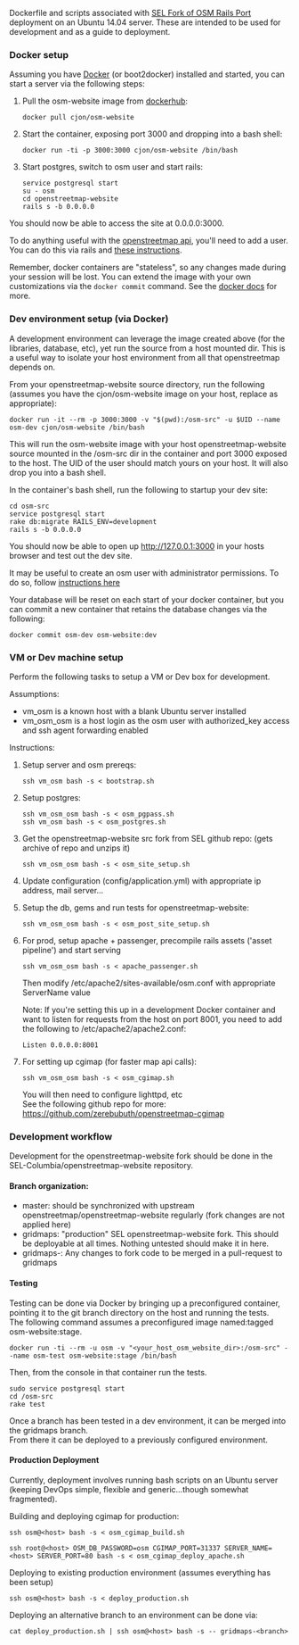Dockerfile and scripts associated with 
[SEL Fork of OSM Rails Port](https://github.com/SEL-Columbia/openstreetmap-website) 
deployment on an Ubuntu 14.04 server.  These are intended to be used for 
development and as a guide to deployment. 

### Docker setup

Assuming you have [Docker](docker.com) (or boot2docker) installed and started, you can start
a server via the following steps:

1.  Pull the osm-website image from [dockerhub](https://hub.docker.com):

    ```
    docker pull cjon/osm-website
    ```

2.  Start the container, exposing port 3000 and dropping into a bash shell:

    ```
    docker run -ti -p 3000:3000 cjon/osm-website /bin/bash
    ```

3.  Start postgres, switch to osm user and start rails:

    ```
    service postgresql start
    su - osm
    cd openstreetmap-website
    rails s -b 0.0.0.0
    ```

You should now be able to access the site at 0.0.0.0:3000.

To do anything useful with the [openstreetmap api](http://wiki.openstreetmap.org/wiki/API_v0.6), you'll need to add a user.  You can do this via rails and [these instructions](https://github.com/openstreetmap/openstreetmap-website/blob/master/CONFIGURE.md#managing-users).  

Remember, docker containers are "stateless", so any changes made during 
your session will be lost.  You can extend the image with your own 
customizations via the `docker commit` command.  See the 
[docker docs](https://docs.docker.com) for more.  

### Dev environment setup (via Docker)

A development environment can leverage the image created above (for the libraries, database, etc), yet run the source from a host mounted dir.  This is a useful way to isolate your host environment from all that openstreetmap depends on.  

From your openstreetmap-website source directory, run the following (assumes you have the cjon/osm-website image on your host, replace as appropriate):

```
docker run -it --rm -p 3000:3000 -v "$(pwd):/osm-src" -u $UID --name osm-dev cjon/osm-website /bin/bash
```

This will run the osm-website image with your host openstreetmap-website source mounted in the /osm-src dir in the container and port 3000 exposed to the host.  The UID of the user should match yours on your host.  It will also drop you into a bash shell.  

In the container's bash shell, run the following to startup your dev site:
```
cd osm-src
service postgresql start
rake db:migrate RAILS_ENV=development
rails s -b 0.0.0.0
```

You should now be able to open up http://127.0.0.1:3000 in your hosts browser and test out the dev site.  

It may be useful to create an osm user with administrator permissions.  To do so, follow [instructions here](https://github.com/SEL-Columbia/openstreetmap-website/blob/master/CONFIGURE.md#managing-users)

Your database will be reset on each start of your docker container, but you can commit a new container that retains the database changes via the following:

```
docker commit osm-dev osm-website:dev
```


### VM or Dev machine setup

Perform the following tasks to setup a VM or Dev box for development.

Assumptions:

* vm_osm is a known host with a blank Ubuntu server installed
* vm_osm_osm is a host login as the osm user with authorized_key access and ssh agent forwarding enabled

Instructions:

1.  Setup server and osm prereqs:

    ```
    ssh vm_osm bash -s < bootstrap.sh
    ```
   
2.  Setup postgres:

    ```
    ssh vm_osm_osm bash -s < osm_pgpass.sh  
    ssh vm_osm bash -s < osm_postgres.sh  
    ```
    
3.  Get the openstreetmap-website src fork from SEL github repo:
    (gets archive of repo and unzips it)

    ```
    ssh vm_osm_osm bash -s < osm_site_setup.sh
    ```

4.  Update configuration (config/application.yml) with appropriate ip address, mail server...

5.  Setup the db, gems and run tests for openstreetmap-website:

    ```
    ssh vm_osm_osm bash -s < osm_post_site_setup.sh 
    ```

6.  For prod, setup apache + passenger, precompile rails assets ('asset pipeline') and start serving

    ```
    ssh vm_osm_osm bash -s < apache_passenger.sh
    ```

    Then modify /etc/apache2/sites-available/osm.conf with appropriate ServerName value

    Note:  If you're setting this up in a development Docker container and want to listen for requests from the host on port 8001, you need to add the following to /etc/apache2/apache2.conf:
    ```
    Listen 0.0.0.0:8001
    ```

7.  For setting up cgimap (for faster map api calls):

    ```
    ssh vm_osm_osm bash -s < osm_cgimap.sh
    ```
    
    You will then need to configure lighttpd, etc  
    See the following github repo for more:
    https://github.com/zerebubuth/openstreetmap-cgimap

### Development workflow

Development for the openstreetmap-website fork should be done in the SEL-Columbia/openstreetmap-website repository.  

#### Branch organization:
- master:  should be synchronized with upstream openstreetmap/openstreetmap-website regularly (fork changes are not applied here)
- gridmaps:  "production" SEL openstreetmap-website fork.  This should be deployable at all times.  Nothing untested should make it in here.
- gridmaps-<branch>:  Any changes to fork code to be merged in a pull-request to gridmaps

#### Testing

Testing can be done via Docker by bringing up a preconfigured container, pointing it to the git branch directory on the host and running the tests.  
The following command assumes a preconfigured image named:tagged osm-website:stage.

```
docker run -ti --rm -u osm -v "<your_host_osm_website_dir>:/osm-src" --name osm-test osm-website:stage /bin/bash
```

Then, from the console in that container run the tests.

```
sudo service postgresql start
cd /osm-src
rake test
```

Once a branch has been tested in a dev environment, it can be merged into the gridmaps branch.  
From there it can be deployed to a previously configured environment.

#### Production Deployment

Currently, deployment involves running bash scripts on an Ubuntu server (keeping DevOps simple, flexible and generic...though somewhat fragmented).  

Building and deploying cgimap for production:

```
ssh osm@<host> bash -s < osm_cgimap_build.sh

ssh root@<host> OSM_DB_PASSWORD=osm CGIMAP_PORT=31337 SERVER_NAME=<host> SERVER_PORT=80 bash -s < osm_cgimap_deploy_apache.sh
```

Deploying to existing production environment (assumes everything has been setup)

```
ssh osm@<host> bash -s < deploy_production.sh
```

Deploying an alternative branch to an environment can be done via:

```
cat deploy_production.sh | ssh osm@<host> bash -s -- gridmaps-<branch>
```


